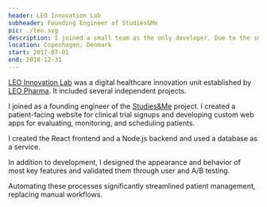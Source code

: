 ```yaml
---
header: LEO Innovation Lab
subheader: Founding Engineer of Studies&Me
pic: ./leo.svg
description: I joined a small team as the only developer. Due to the small team and flexible setup, I also designed the appearance and behavior of many features. My responsibilities quickly evolved from a simple website to a system of multiple sites serving four different personas and a Node.js middle layer that took care of the business logic and the database.
location: Copenhagen, Denmark
start: 2017-07-01
end: 2018-12-31
---
```


[LEO Innovation Lab](https://www.linkedin.com/company/leo-innovation-lab/) was a digital healthcare innovation unit established by [LEO Pharma](https://www.leo-pharma.com/). It included several independent projects.

I joined as a founding engineer of the [Studies&Me](https://studiesandme.com/) project. I created a patient-facing website for clinical trial signups and developing custom web apps for evaluating, monitoring, and scheduling patients.

I created the React frontend and a Node.js backend and used a database as a service.

In addition to development, I designed the appearance and behavior of most key features and validated them through user and A/B testing.

Automating these processes significantly streamlined patient management, replacing manual workflows.
